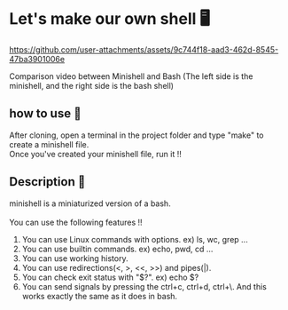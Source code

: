 # Let's make our own shell 🖥️


https://github.com/user-attachments/assets/9c744f18-aad3-462d-8545-47ba3901006e



Comparison video between Minishell and Bash
(The left side is the minishell, and the right side is the bash shell)
## how to use 📖

After cloning, open a terminal in the project folder and type "make" to create a minishell file. <br/>
Once you've created your minishell file, run it !!

## Description 📝
minishell is a miniaturized version of a bash. <br/><br/>
You can use the following features !!

1. You can use Linux commands with options. ex) ls, wc, grep ...
2. You can use builtin commands. ex) echo, pwd, cd ...
3. You can use working history.
4. You can use redirections(<, >, <<, >>) and pipes(|).
5. You can check exit status with "$?". ex) echo $?
6. You can send signals by pressing the ctrl+c, ctrl+d, ctrl+\\. And this works exactly the same as it does in bash.
